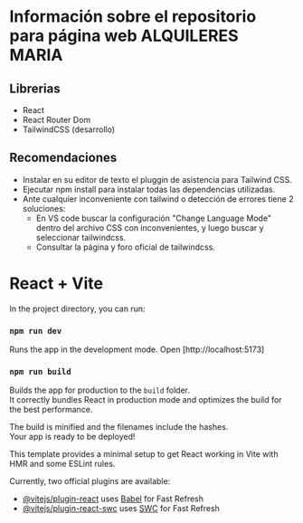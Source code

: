 # Información sobre el repositorio para página web ALQUILERES MARIA
## Librerias

- React
- React Router Dom
- TailwindCSS (desarrollo)

## Recomendaciones

- Instalar en su editor de texto el pluggin de asistencia para Tailwind CSS.
- Ejecutar npm install para instalar todas las dependencias utilizadas.
- Ante cualquier inconveniente con tailwind o detección de errores tiene 2 soluciones:
  - En VS code buscar la configuración "Change Language Mode" dentro del archivo CSS con inconvenientes, y luego buscar y seleccionar tailwindcss.
  - Consultar la página y foro oficial de tailwindcss.

# React + Vite

In the project directory, you can run:

### `npm run dev`

Runs the app in the development mode. Open [http://localhost:5173]

### `npm run build`

Builds the app for production to the `build` folder.\
It correctly bundles React in production mode and optimizes the build for the best performance.

The build is minified and the filenames include the hashes.\
Your app is ready to be deployed!

This template provides a minimal setup to get React working in Vite with HMR and some ESLint rules.

Currently, two official plugins are available:

- [@vitejs/plugin-react](https://github.com/vitejs/vite-plugin-react/blob/main/packages/plugin-react/README.md) uses [Babel](https://babeljs.io/) for Fast Refresh
- [@vitejs/plugin-react-swc](https://github.com/vitejs/vite-plugin-react-swc) uses [SWC](https://swc.rs/) for Fast Refresh